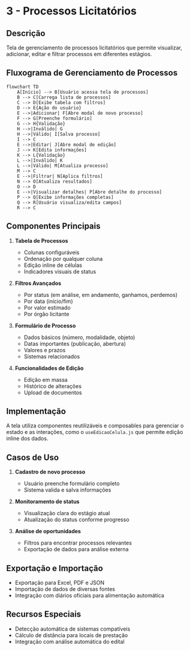 # 3 - Processos Licitatórios

## Descrição
Tela de gerenciamento de processos licitatórios que permite visualizar, adicionar, editar e filtrar processos em diferentes estágios.

## Fluxograma de Gerenciamento de Processos

```mermaid
flowchart TD
    A[Início] --> B[Usuário acessa tela de processos]
    B --> C[Carrega lista de processos]
    C --> D[Exibe tabela com filtros]
    D --> E{Ação do usuário}
    E -->|Adicionar| F[Abre modal de novo processo]
    F --> G[Preenche formulário]
    G --> H{Validação}
    H -->|Inválido| G
    H -->|Válido| I[Salva processo]
    I --> C
    E -->|Editar| J[Abre modal de edição]
    J --> K[Edita informações]
    K --> L{Validação}
    L -->|Inválido| K
    L -->|Válido| M[Atualiza processo]
    M --> C
    E -->|Filtrar| N[Aplica filtros]
    N --> O[Atualiza resultados]
    O --> D
    E -->|Visualizar detalhes| P[Abre detalhe do processo]
    P --> Q[Exibe informações completas]
    Q --> R[Usuário visualiza/edita campos]
    R --> C
```

## Componentes Principais

1. **Tabela de Processos**
   - Colunas configuráveis
   - Ordenação por qualquer coluna
   - Edição inline de células
   - Indicadores visuais de status

2. **Filtros Avançados**
   - Por status (em análise, em andamento, ganhamos, perdemos)
   - Por data (início/fim)
   - Por valor estimado
   - Por órgão licitante

3. **Formulário de Processo**
   - Dados básicos (número, modalidade, objeto)
   - Datas importantes (publicação, abertura)
   - Valores e prazos
   - Sistemas relacionados

4. **Funcionalidades de Edição**
   - Edição em massa
   - Histórico de alterações
   - Upload de documentos

## Implementação

A tela utiliza componentes reutilizáveis e composables para gerenciar o estado e as interações, como o `useEdicaoCelula.js` que permite edição inline dos dados.

## Casos de Uso

1. **Cadastro de novo processo**
   - Usuário preenche formulário completo
   - Sistema valida e salva informações

2. **Monitoramento de status**
   - Visualização clara do estágio atual
   - Atualização do status conforme progresso

3. **Análise de oportunidades**
   - Filtros para encontrar processos relevantes
   - Exportação de dados para análise externa

## Exportação e Importação

- Exportação para Excel, PDF e JSON
- Importação de dados de diversas fontes
- Integração com diários oficiais para alimentação automática

## Recursos Especiais

- Detecção automática de sistemas compatíveis
- Cálculo de distância para locais de prestação
- Integração com análise automática do edital
